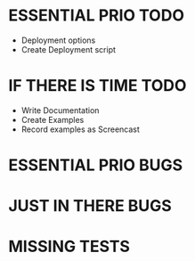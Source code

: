 ESSENTIAL PRIO TODO
===================
* Deployment options
* Create Deployment script

IF THERE IS TIME TODO
=====================
* Write Documentation
* Create Examples
* Record examples as Screencast

ESSENTIAL PRIO BUGS
===================

JUST IN THERE BUGS
==================

MISSING TESTS
=============
